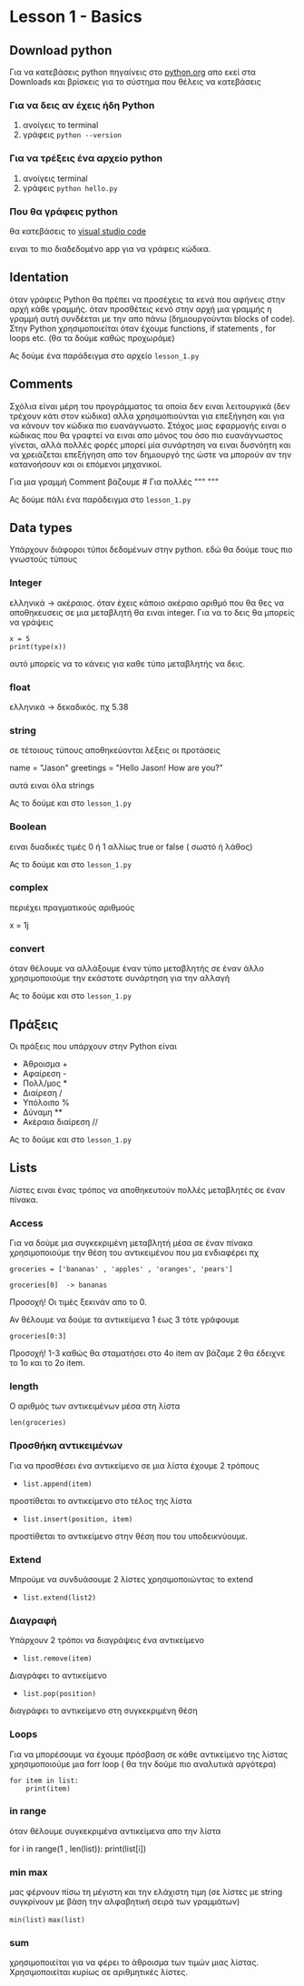 # Lesson 1 - Basics

## Download python

Για να κατεβάσεις python πηγαίνεις στο
[python.org](https://www.python.org/) απο εκεί στα Downloads και βρίσκεις για το σύστημα που θέλεις να κατεβάσεις

### Για να δεις αν έχεις ήδη Python

1. ανοίγεις το terminal
2. γράφεις `python --version`

### Για να τρέξεις ένα αρχείο python

1. ανοίγεις terminal
2. γράφεις `python hello.py`

### Που θα γράφεις python

θα κατεβάσεις το [visual studio code](https://code.visualstudio.com/)

ειναι το πιο διαδεδομένο app για να γράφεις κώδικα.

## Identation

όταν γράφεις Python θα πρέπει να προσέχεις τα κενά που αφήνεις στην αρχή κάθε γραμμής. όταν προσθέτεις κενό στην αρχή μια γραμμής η γραμμή αυτή συνδέεται με την απο πάνω (δημιουργούνται blocks of code). Στην Python χρησιμοποιείται όταν έχουμε functions, if statements , for loops etc. (θα τα δούμε καθώς προχωράμε)

Ας δούμε ένα παράδειγμα στο αρχείο `lesson_1.py`

## Comments

Σχόλια είναι μέρη του προγράμματος τα οποία δεν ειναι λειτουργικά (δεν τρέχουν κάτι στον κώδικα) αλλα χρησιμοπιούνται για επεξήγηση και για να κάνουν τον κώδικα πιο ευανάγνωστο.
Στόχος μιας εφαρμογής ειναι ο κώδικας που θα γραφτεί να ειναι απο μόνος του όσο πιο ευανάγνωστος γίνεται, αλλά πολλές φορές μπορεί μία συνάρτηση να ειναι δυσνόητη και να χρειάζεται επεξήγηση απο τον δημιουργό της ώστε να μπορούν αν την κατανοήσουν και οι επόμενοι μηχανικοί.

Για μια γραμμή Comment βάζουμε #
Για πολλές """ """

Ας δούμε πάλι ένα παράδειγμα στο `lesson_1.py`

## Data types

Υπάρχουν διάφοροι τύποι δεδομένων στην python. εδώ θα δούμε τους πιο γνωστούς τύπους

### Integer

ελληνικά -> ακέραιος. όταν έχεις κάποιο ακέραιο αριθμό που θα θες να αποθηκευσεις σε μια μεταβλητή θα ειναι integer. Για να το δεις θα μπορείς να γράψεις

```
x = 5
print(type(x))
```

αυτό μπορείς να το κάνεις για καθε τύπο μεταβλητής να δεις.

### float

ελληνικά -> δεκαδικός. πχ 5.38

### string

σε τέτοιους τύπους αποθηκεύονται λέξεις οι προτάσεις

name = "Jason"
greetings = "Hello Jason! How are you?"

αυτά ειναι όλα strings

Ας το δούμε και στο `lesson_1.py`

### Boolean

ειναι δυαδικές τιμές 0 ή 1 αλλίως true or false ( σωστό ή λάθος)

Ας το δούμε και στο `lesson_1.py`

### complex

περιέχει πραγματικούς αριθμούς

x = 1j

### convert

όταν θέλουμε να αλλάξουμε έναν τύπο μεταβλητής σε έναν άλλο χρησιμοποιούμε την εκάστοτε συνάρτηση για την αλλαγή

Ας το δούμε και στο `lesson_1.py`

## Πράξεις

Οι πράξεις που υπάρχουν στην Python είναι

- Άθροισμα +
- Αφαίρεση -
- Πολλ/μος \*
- Διαίρεση /
- Υπόλοιπο %
- Δύναμη \*\*
- Ακέραια διαίρεση //

Ας το δούμε και στο `lesson_1.py`

## Lists

Λίστες ειναι ένας τρόπος να αποθηκευτούν πολλές μεταβλητές σε έναν πίνακα.

### Access

Για να δούμε μια συγκεκριμένη μεταβλητή μέσα σε έναν πίνακα χρησιμοποιούμε την θέση του αντικειμένου που μα ενδιαφέρει πχ

```
groceries = ['bananas' , 'apples' , 'oranges', 'pears']

groceries[0]  -> bananas

```

Προσοχή! Οι τιμές ξεκινάν απο το 0.

Αν θέλουμε να δούμε τα αντικείμενα 1 έως 3
τότε γράφουμε

`groceries[0:3]`

Προσοχή! 1-3 καθώς θα σταματήσει στο 4ο item
αν βάζαμε 2 θα έδειχνε το 1ο και το 2ο item.

### length

Ο αριθμός των αντικειμένων μέσα στη λίστα

`len(groceries)`

### Προσθήκη αντικειμένων

Για να προσθέσει ένα αντικείμενο σε μια λίστα έχουμε 2 τρόπους

- `list.append(item)`

προστίθεται το αντικείμενο στo τέλος της λίστα

- `list.insert(position, item)`

προστίθεται το αντικείμενο στην θέση που του υποδεικνύουμε.

### Extend

Μπρούμε να συνδυάσουμε 2 λίστες χρησιμοποιώντας το extend

- `list.extend(list2)`

### Διαγραφή

Υπάρχουν 2 τρόποι να διαγράψεις ένα αντικείμενο

- `list.remove(item)`

Διαγράφει το αντικείμενο

- `list.pop(position)`

διαγράφει το αντικείμενο στη συγκεκριμένη θέση

### Loops

Για να μπορέσουμε να έχουμε πρόσβαση σε κάθε αντικείμενο της λίστας χρησιμοποιούμε μια forr loop ( θα την δούμε πιο αναλυτικά αργότερα)

```
for item in list:
    print(item)
```

### in range

όταν θέλουμε συγκεκριμένα αντικείμενα απο την λίστα

for i in range(1 , len(list)):
print(list[i])

### min max

μας φέρνουν πίσω τη μέγιστη και την ελάχιστη τιμη (σε λίστες με string συγκρίνουν με βάση την αλφαβητική σειρά των γραμμάτων)

`min(list)`
`max(list)`

### sum

χρησιμοποιείται για να φέρει το άθροισμα των τιμών μιας λίστας. Χρησιμοποιείται κυρίως σε αριθμητικές λίστες.
